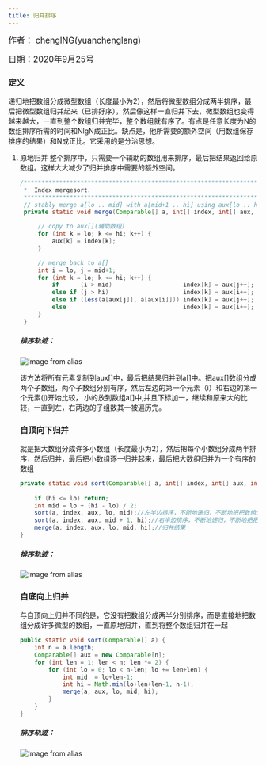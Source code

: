 ```yaml
---
title: 归并排序
---
```


<big>作者： chenglNG(yuanchenglang)</big>

<big>日期：2020年9月25号</big>

### 定义
递归地把数组分成微型数组（长度最小为2），然后将微型数组分成两半排序，最后把微型数组归并起来（已排好序），然后像这样一直归并下去，微型数组也变得越来越大，一直到整个数组归并完毕，整个数组就有序了。有点是任意长度为N的数组排序所需的时间和NlgN成正比。缺点是，他所需要的额外空间（用数组保存排序的结果）和N成正比。它采用的是分治思想。


1. 原地归并
   整个排序中，只需要一个辅助的数组用来排序，最后把结果返回给原数组。这样大大减少了归并排序中需要的额外空间。
   ```java
   /***************************************************************************
    *  Index mergesort.
    ***************************************************************************/
    // stably merge a[lo .. mid] with a[mid+1 .. hi] using aux[lo .. hi]
    private static void merge(Comparable[] a, int[] index, int[] aux, int lo, int mid, int hi) {

        // copy to aux[](辅助数组)
        for (int k = lo; k <= hi; k++) {
            aux[k] = index[k]; 
        }

        // merge back to a[]
        int i = lo, j = mid+1;
        for (int k = lo; k <= hi; k++) {
            if      (i > mid)                    index[k] = aux[j++];
            else if (j > hi)                     index[k] = aux[i++];
            else if (less(a[aux[j]], a[aux[i]])) index[k] = aux[j++];
            else                                 index[k] = aux[i++];
        }
    }
   ```

   ##### 排序轨迹：
   ![Image from alias](~@images/code/merge.png)

   该方法将所有元素复制到aux[]中，最后把结果归并到a[]中。把aux[]数组分成两个子数组，两个子数组分别有序，然后左边的第一个元素（i）和右边的第一个元素(j)开始比较，
   小的放到数组a[]中,并且下标加一，继续和原来大的比较，一直到左，右两边的子组数其一被遍历完。
   

   ### 自顶向下归并

    就是把大数组分成许多小数组（长度最小为2），然后把每个小数组分成两半排序，然后归并，最后把小数组逐一归并起来，最后把大数组归并为一个有序的数组

    ```java
    private static void sort(Comparable[] a, int[] index, int[] aux, int lo, int hi) {
      
        if (hi <= lo) return;
        int mid = lo + (hi - lo) / 2;
        sort(a, index, aux, lo, mid);//左半边排序，不断地递归，不断地把把数组分成小数组
        sort(a, index, aux, mid + 1, hi);//右半边排序，不断地递归，不断地把把数组分成小数组
        merge(a, index, aux, lo, mid, hi);//归并结果
    }

   ```
   ##### 排序轨迹：
    
   ![Image from alias](~@images/code/mergesortTD.png)

   ### 自底向上归并
    与自顶向上归并不同的是，它没有把数组分成两半分别排序，而是直接地把数组分成许多微型的数组，一直原地归并，直到将整个数组归并在一起
    ```java
    public static void sort(Comparable[] a) {
        int n = a.length;
        Comparable[] aux = new Comparable[n];
        for (int len = 1; len < n; len *= 2) {
            for (int lo = 0; lo < n-len; lo += len+len) {
                int mid  = lo+len-1;
                int hi = Math.min(lo+len+len-1, n-1);
                merge(a, aux, lo, mid, hi);
            }
        }
    }
    ```

    ##### 排序轨迹：

    ![Image from alias](~@images/code/mergesortBU.png)
    
